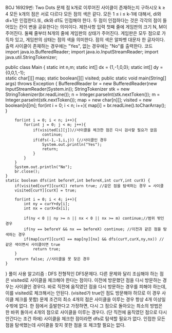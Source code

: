 BOJ 16929번: Two Dots
문제
점 k개로 이루어진 사이클이 존재하는지 구하시오
k ≥ 4
모든 k개의 점은 서로 다르다
모든 점의 색은 같다.
모든 1 ≤ i ≤ k-1에 대해서, di와 di+1은 인접한다.또, dk와 d1도 인접해야 한다.
두 점이 인접하다는 것은 각각의 점이 들어있는 칸이 변을 공유한다는 의미이다.
제한사항
입력
첫째 줄에 게임판의 크기 N, M이 주어진다.
둘째 줄부터 N개의 줄에 게임판의 상태가 주어진다.
게임판은 모두 점으로 가득차 있고, 게임판의 상태는 점의 색을 의미한다.
점의 색은 알파벳 대문자 한 글자이다.
출력
사이클이 존재하는 경우에는 "Yes", 없는 경우에는 "No"를 출력한다.
코드
import java.io.BufferedReader;
import java.io.InputStreamReader;
import java.util.StringTokenizer;

public class Main {
	static int n,m;
	static int[] dx = {1,-1,0,0};
	static int[] dy = {0,0,1,-1};	
	static char[][] map;
	static boolean[][] visited;
	public static void main(String[] args) throws Exception {
		BufferedReader br = new BufferedReader(new InputStreamReader(System.in));
		StringTokenizer stk = new StringTokenizer(br.readLine());
		n = Integer.parseInt(stk.nextToken());
		m = Integer.parseInt(stk.nextToken());
		map = new char[n][];
		visited = new boolean[n][m];
		for(int i = 0; i < n; i++){
			map[i] = br.readLine().toCharArray();
		}
		
		for(int i = 0; i < n; i++){
			for(int j = 0; j < m; j++){
				if(visited[i][j])//사이클을 체크한 점은 다시 검사할 필요가 없음
					continue;
				if(dfs(-1,-1,i,j)) {//사이클인 경우
					System.out.println("Yes");
					return;
				}
			}
		}
		System.out.println("No");
		br.close();
	}
	static boolean dfs(int beforeY,int beforeX,int curY,int curX) {
		if(visited[curY][curX]) return true; //같은 점을 탐색하는 경우 = 사이클
		visited[curY][curX] = true;
		
		for(int i = 0; i < 4; i++){
			int ny = curY+dy[i];
			int nx = curX+dx[i];
			
			if(ny < 0 || ny >= n || nx < 0 || nx >= m) continue;//범위 밖인 경우
			if(ny == beforeY && nx == beforeX) continue; //이전과 같은 점을 탐색하는 경우
			if(map[curY][curX] == map[ny][nx] && dfs(curY,curX,ny,nx)) //같은 색이면서 사이클이면 true
				return true;
		}
		return false; //사이클을 못 찾은 경우
	}
}
풀이
사용 알고리즘 : DFS
전형적인 DFS문제다. 다른 문제와 달리 조심해야 하는 점은 visited로 사이클을 체크해야 한다는 점이다.
이전에 방문했던 점을 다시 방문하는 경우는 사이클인 경우다.
바로 직전에 움직였던 점을 다시 방문하는 경우를 피해야 하는데, 이를 visited로 체크해서는 안된다. (visited가 true인 점도 방문해야 하므로 이 경우 사이클 체크를 못함)
문제 조건의 최소 4개의 점은 사이클을 이루는 경우 항상 4개 이상일 수밖에 없다.
한 점에서 출발한다고 가정하면, 다시 그 점으로 돌아오는 최소의 방법은 한 바퀴 돌아서 4개의 점으로 사이클을 이루는 경우다. (단 직전에 움직였던 점으로 다시 안간다는 조건 하에)
사이클을 체크한 점이라면 dfs로 탐색할 필요가 없다. 인접한 모든 점을 탐색했는데 사이클을 찾지 못한 점을 또 체크할 필요는 없다.